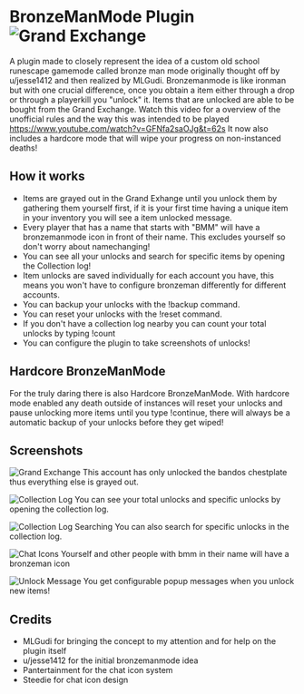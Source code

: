 
# BronzeManMode Plugin ![Grand Exchange](https://i.gyazo.com/ce8c02f1dd685691d685d9babecf158c.png)
A plugin made to closely represent the idea of a custom old school runescape gamemode called bronze man mode originally thought off by u/jesse1412 and then realized by MLGudi. Bronzemanmode is like ironman but with one crucial difference, once you obtain a item either through a drop or through a playerkill you "unlock" it. Items that are unlocked are able to be bought from the Grand Exchange. Watch this video for a overview of the unofficial rules and the way this was intended to be played https://www.youtube.com/watch?v=GFNfa2saOJg&t=62s
It now also includes a hardcore mode that will wipe your progress on non-instanced deaths!

## How it works

- Items are grayed out in the Grand Exhange until you unlock them by gathering them yourself first, if it is your first time having a unique item in your inventory you will see a item unlocked message.
- Every player that has a name that starts with "BMM" will have a bronzemanmode icon in front of their name. This excludes yourself so don't worry about namechanging!
- You can see all your unlocks and search for specific items by opening the Collection log!
- Item unlocks are saved individually for each account you have, this means you won't have to configure bronzeman differently for different accounts.
- You can backup your unlocks with the !backup command.
- You can reset your unlocks with the !reset command.
- If you don't have a collection log nearby you can count your total unlocks by typing !count
- You can configure the plugin to take screenshots of unlocks!


## Hardcore BronzeManMode
For the truly daring there is also Hardcore BronzeManMode. With hardcore mode enabled any death outside of instances will reset your unlocks and pause unlocking more items until you type !continue, there will always be a automatic backup of your unlocks before they get wiped!

## Screenshots
![Grand Exchange](https://i.gyazo.com/fda87fc8f012e143eceb8a3d34d63a34.png)
This account has only unlocked the bandos chestplate thus everything else is grayed out.

![Collection Log](https://i.gyazo.com/c3a1f8ea55d80d0b2d98156573c5d6cd.png)
You can see your total unlocks and specific unlocks by opening the collection log.

![Collection Log Searching](https://i.gyazo.com/359d8dfeb83296e6bc9520a59d50ec68.png)
You can also search for specific unlocks in the collection log.

![Chat Icons](https://i.gyazo.com/0c5e628adab6bc7ec566786dc0330003.png)
Yourself and other people with bmm in their name will have a bronzeman icon

![Unlock Message](https://i.gyazo.com/f1edcd940aa58c353a4ac7c72e2599b0.jpg)
You get configurable popup messages when you unlock new items!

## Credits
 - MLGudi for bringing the concept to my attention and for help on the plugin itself
 - u/jesse1412 for the initial bronzemanmode idea
 - Pantertainment for the chat icon system
 - Steedie for chat icon design